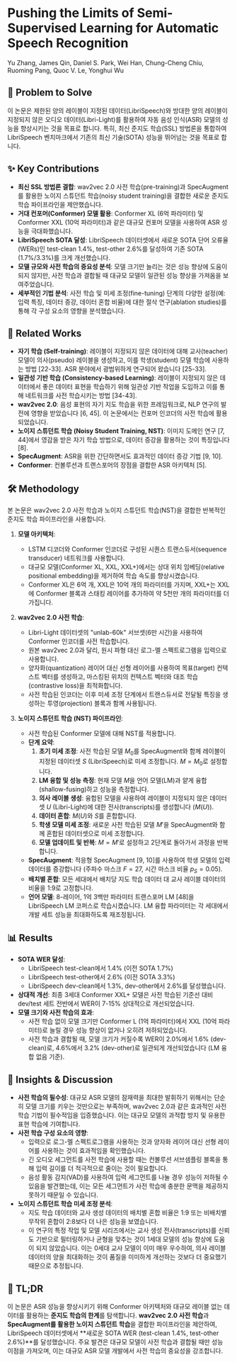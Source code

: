 # Pushing the Limits of Semi-Supervised Learning for Automatic Speech Recognition

Yu Zhang, James Qin, Daniel S. Park, Wei Han, Chung-Cheng Chiu, Ruoming Pang, Quoc V. Le, Yonghui Wu

## 🧩 Problem to Solve

이 논문은 제한된 양의 레이블이 지정된 데이터(LibriSpeech)와 방대한 양의 레이블이 지정되지 않은 오디오 데이터(Libri-Light)를 활용하여 자동 음성 인식(ASR) 모델의 성능을 향상시키는 것을 목표로 합니다. 특히, 최신 준지도 학습(SSL) 방법론을 통합하여 LibriSpeech 벤치마크에서 기존의 최신 기술(SOTA) 성능을 뛰어넘는 것을 목표로 합니다.

## ✨ Key Contributions

- **최신 SSL 방법론 결합**: wav2vec 2.0 사전 학습(pre-training)과 SpecAugment를 활용한 노이지 스튜던트 학습(noisy student training)을 결합한 새로운 준지도 학습 파이프라인을 제안했습니다.
- **거대 컨포머(Conformer) 모델 활용**: Conformer XL (6억 파라미터) 및 Conformer XXL (10억 파라미터)과 같은 대규모 컨포머 모델을 사용하여 ASR 성능을 극대화했습니다.
- **LibriSpeech SOTA 달성**: LibriSpeech 데이터셋에서 새로운 SOTA 단어 오류율(WERs)인 test-clean 1.4%, test-other 2.6%를 달성하여 기존 SOTA (1.7%/3.3%)를 크게 개선했습니다.
- **모델 규모와 사전 학습의 중요성 분석**: 모델 크기만 늘리는 것은 성능 향상에 도움이 되지 않지만, 사전 학습과 결합될 때 대규모 모델이 일관된 성능 향상을 가져옴을 보여주었습니다.
- **세부적인 기법 분석**: 사전 학습 및 미세 조정(fine-tuning) 단계의 다양한 설정(예: 입력 특징, 데이터 증강, 데이터 혼합 비율)에 대한 절삭 연구(ablation studies)를 통해 각 구성 요소의 영향을 분석했습니다.

## 📎 Related Works

- **자기 학습 (Self-training)**: 레이블이 지정되지 않은 데이터에 대해 교사(teacher) 모델이 의사(pseudo) 레이블을 생성하고, 이를 학생(student) 모델 학습에 사용하는 방법 [22-33]. ASR 분야에서 광범위하게 연구되어 왔습니다 [25-33].
- **일관성 기반 학습 (Consistency-based Learning)**: 레이블이 지정되지 않은 데이터에서 좋은 데이터 표현을 학습하기 위해 일관성 기반 작업을 도입하고 이를 통해 네트워크를 사전 학습시키는 방법 [34-43].
- **wav2vec 2.0**: 음성 표현의 자기 지도 학습을 위한 프레임워크로, NLP 연구의 발전에 영향을 받았습니다 [6, 45]. 이 논문에서는 컨포머 인코더의 사전 학습에 활용되었습니다.
- **노이지 스튜던트 학습 (Noisy Student Training, NST)**: 이미지 도메인 연구 [7, 44]에서 영감을 받은 자기 학습 방법으로, 데이터 증강을 활용하는 것이 특징입니다 [8].
- **SpecAugment**: ASR을 위한 간단하면서도 효과적인 데이터 증강 기법 [9, 10].
- **Conformer**: 컨볼루션과 트랜스포머의 장점을 결합한 ASR 아키텍처 [5].

## 🛠️ Methodology

본 논문은 wav2vec 2.0 사전 학습과 노이지 스튜던트 학습(NST)을 결합한 반복적인 준지도 학습 파이프라인을 사용합니다.

1. **모델 아키텍처**:

   - LSTM 디코더와 Conformer 인코더로 구성된 시퀀스 트랜스듀서(sequence transducer) 네트워크를 사용합니다.
   - 대규모 모델(Conformer XL, XXL, XXL+)에서는 상대 위치 임베딩(relative positional embedding)을 제거하여 학습 속도를 향상시켰습니다.
   - Conformer XL은 6억 개, XXL은 10억 개의 파라미터를 가지며, XXL+는 XXL에 Conformer 블록과 스태킹 레이어를 추가하여 약 5천만 개의 파라미터를 더 가집니다.

2. **wav2vec 2.0 사전 학습**:

   - Libri-Light 데이터셋의 "unlab-60k" 서브셋(6만 시간)을 사용하여 Conformer 인코더를 사전 학습합니다.
   - 원본 wav2vec 2.0과 달리, 원시 파형 대신 로그-멜 스펙트로그램을 입력으로 사용합니다.
   - 양자화(quantization) 레이어 대신 선형 레이어를 사용하여 목표(target) 컨텍스트 벡터를 생성하고, 마스킹된 위치의 컨텍스트 벡터와 대조 학습(contrastive loss)을 최적화합니다.
   - 사전 학습된 인코더는 이후 미세 조정 단계에서 트랜스듀서로 전달될 특징을 생성하는 투영(projection) 블록과 함께 사용됩니다.

3. **노이지 스튜던트 학습 (NST) 파이프라인**:
   - 사전 학습된 Conformer 모델에 대해 NST를 적용합니다.
   - **단계 요약**:
     1. **초기 미세 조정**: 사전 학습된 모델 $M_0$를 SpecAugment와 함께 레이블이 지정된 데이터셋 $S$ (LibriSpeech)로 미세 조정합니다. $M = M_0$로 설정합니다.
     2. **LM 융합 및 성능 측정**: 현재 모델 $M$을 언어 모델(LM)과 얕게 융합(shallow-fusing)하고 성능을 측정합니다.
     3. **의사 레이블 생성**: 융합된 모델을 사용하여 레이블이 지정되지 않은 데이터셋 $U$ (Libri-Light)에 대한 전사(transcripts)를 생성합니다 ($M(U)$).
     4. **데이터 혼합**: $M(U)$와 $S$를 혼합합니다.
     5. **학생 모델 미세 조정**: 새로운 사전 학습된 모델 $M'$을 SpecAugment와 함께 혼합된 데이터셋으로 미세 조정합니다.
     6. **모델 업데이트 및 반복**: $M = M'$로 설정하고 2단계로 돌아가서 과정을 반복합니다.
   - **SpecAugment**: 적응형 SpecAugment [9, 10]를 사용하여 학생 모델의 입력 데이터를 증강합니다 (주파수 마스크 $F=27$, 시간 마스크 비율 $p_S=0.05$).
   - **배치별 혼합**: 모든 세대에서 배치당 지도 학습 데이터 대 교사 레이블 데이터의 비율을 1:9로 고정합니다.
   - **언어 모델**: 8-레이어, 1억 3백만 파라미터 트랜스포머 LM [48]을 LibriSpeech LM 코퍼스로 학습시켰습니다. LM 융합 파라미터는 각 세대에서 개발 세트 성능을 최대화하도록 재조정됩니다.

## 📊 Results

- **SOTA WER 달성**:
  - LibriSpeech test-clean에서 1.4% (이전 SOTA 1.7%)
  - LibriSpeech test-other에서 2.6% (이전 SOTA 3.3%)
  - LibriSpeech dev-clean에서 1.3%, dev-other에서 2.6%를 달성했습니다.
- **상대적 개선**: 최종 3세대 Conformer XXL+ 모델은 사전 학습된 기준선 대비 dev/test 세트 전반에서 WER이 7-15% 상대적으로 개선되었습니다.
- **모델 크기와 사전 학습의 효과**:
  - 사전 학습 없이 모델 크기만 Conformer L (1억 파라미터)에서 XXL (10억 파라미터)로 늘릴 경우 성능 향상이 없거나 오히려 저하되었습니다.
  - 사전 학습과 결합될 때, 모델 크기가 커질수록 WER이 2.0%에서 1.6% (dev-clean)로, 4.6%에서 3.2% (dev-other)로 일관되게 개선되었습니다 (LM 융합 없음 기준).

## 🧠 Insights & Discussion

- **사전 학습의 필수성**: 대규모 ASR 모델의 잠재력을 최대한 발휘하기 위해서는 단순히 모델 크기를 키우는 것만으로는 부족하며, wav2vec 2.0과 같은 효과적인 사전 학습 기법이 필수적임을 입증했습니다. 이는 대규모 모델의 과적합 방지 및 유용한 표현 학습에 기여합니다.
- **사전 학습 구성 요소의 영향**:
  - 입력으로 로그-멜 스펙트로그램을 사용하는 것과 양자화 레이어 대신 선형 레이어를 사용하는 것이 효과적임을 확인했습니다.
  - 긴 오디오 세그먼트를 사전 학습에 사용할 때는 컨볼루션 서브샘플링 블록을 통해 입력 길이를 더 적극적으로 줄이는 것이 필요합니다.
  - 음성 활동 감지(VAD)를 사용하여 입력 세그먼트를 나눌 경우 성능이 저하될 수 있음을 발견했는데, 이는 모든 세그먼트가 사전 학습에 충분한 문맥을 제공하지 못하기 때문일 수 있습니다.
- **노이지 스튜던트 학습 미세 조정 분석**:
  - 지도 학습 데이터와 교사 생성 데이터의 배치별 혼합 비율은 1:9 또는 비배치별 무작위 혼합이 2:8보다 더 나은 성능을 보였습니다.
  - 이 연구의 특정 작업 및 모델 시리즈에서는 교사 생성 전사(transcripts)를 신뢰도 기반으로 필터링하거나 균형을 맞추는 것이 1세대 모델의 성능 향상에 도움이 되지 않았습니다. 이는 0세대 교사 모델이 이미 매우 우수하여, 의사 레이블 데이터의 양을 최대화하는 것이 품질을 미미하게 개선하는 것보다 더 중요했기 때문으로 추정됩니다.

## 📌 TL;DR

이 논문은 ASR 성능을 향상시키기 위해 Conformer 아키텍처와 대규모 레이블 없는 데이터를 활용하는 **준지도 학습의 한계**를 탐색합니다. **wav2vec 2.0 사전 학습**과 **SpecAugment를 활용한 노이지 스튜던트 학습**을 결합한 파이프라인을 제안하여, LibriSpeech 데이터셋에서 **새로운 SOTA WER (test-clean 1.4%, test-other 2.6%)**를 달성했습니다. 주요 발견은 대규모 모델이 사전 학습과 결합될 때만 성능 이점을 가져오며, 이는 대규모 ASR 모델 개발에서 사전 학습의 중요성을 강조합니다.
